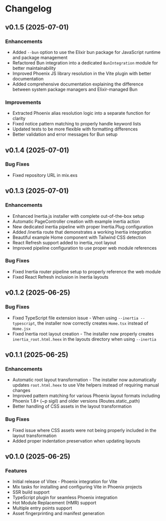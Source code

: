 # Changelog

## v0.1.5 (2025-07-01)

### Enhancements

* Added `--bun` option to use the Elixir bun package for JavaScript runtime and package management
* Refactored Bun integration into a dedicated `BunIntegration` module for better maintainability
* Improved Phoenix JS library resolution in the Vite plugin with better documentation
* Added comprehensive documentation explaining the difference between system package managers and Elixir-managed Bun

### Improvements

* Extracted Phoenix alias resolution logic into a separate function for clarity
* Fixed notice pattern matching to properly handle keyword lists
* Updated tests to be more flexible with formatting differences
* Better validation and error messages for Bun setup

## v0.1.4 (2025-07-01)

### Bug Fixes

* Fixed repository URL in mix.exs

## v0.1.3 (2025-07-01)

### Enhancements

* Enhanced Inertia.js installer with complete out-of-the-box setup
* Automatic PageController creation with example inertia action
* New dedicated inertia pipeline with proper Inertia.Plug configuration
* Added /inertia route that demonstrates a working Inertia integration
* Beautiful example Home component with Tailwind CSS detection
* React Refresh support added to inertia_root layout
* Improved pipeline configuration to use proper web module references

### Bug Fixes

* Fixed Inertia router pipeline setup to properly reference the web module
* Fixed React Refresh inclusion in Inertia layouts

## v0.1.2 (2025-06-25)

### Bug Fixes

* Fixed TypeScript file extension issue - When using `--inertia --typescript`, the installer now correctly creates `Home.tsx` instead of `Home.jsx`
* Fixed Inertia root layout creation - The installer now properly creates `inertia_root.html.heex` in the layouts directory when using `--inertia`

## v0.1.1 (2025-06-25)

### Enhancements

* Automatic root layout transformation - The installer now automatically updates `root.html.heex` to use Vite helpers instead of requiring manual changes
* Improved pattern matching for various Phoenix layout formats including Phoenix 1.8+ (~p sigil) and older versions (Routes.static_path)
* Better handling of CSS assets in the layout transformation

### Bug Fixes

* Fixed issue where CSS assets were not being properly included in the layout transformation
* Added proper indentation preservation when updating layouts

## v0.1.0 (2025-06-25)

### Features

* Initial release of Vitex - Phoenix integration for Vite
* Mix tasks for installing and configuring Vite in Phoenix projects
* SSR build support
* TypeScript plugin for seamless Phoenix integration
* Hot Module Replacement (HMR) support
* Multiple entry points support
* Asset fingerprinting and manifest generation